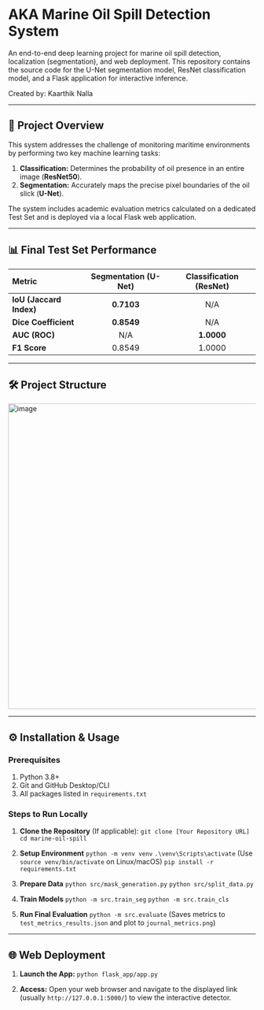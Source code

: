 # AKA Marine Oil Spill Detection System

An end-to-end deep learning project for marine oil spill detection, localization (segmentation), and web deployment. This repository contains the source code for the U-Net segmentation model, ResNet classification model, and a Flask application for interactive inference.

Created by: Kaarthik Nalla

---

## 🚀 Project Overview

This system addresses the challenge of monitoring maritime environments by performing two key machine learning tasks:

1.  **Classification:** Determines the probability of oil presence in an entire image (**ResNet50**).
2.  **Segmentation:** Accurately maps the precise pixel boundaries of the oil slick (**U-Net**).

The system includes academic evaluation metrics calculated on a dedicated Test Set and is deployed via a local Flask web application.

---

## 📊 Final Test Set Performance

| Metric | Segmentation (U-Net) | Classification (ResNet) |
| :--- | :---: | :---: |
| **IoU (Jaccard Index)** | **0.7103** | N/A |
| **Dice Coefficient** | **0.8549** | N/A |
| **AUC (ROC)** | N/A | **1.0000** |
| **F1 Score** | 0.8549 | 1.0000 |

---

## 🛠️ Project Structure

<img width="1076" height="621" alt="image" src="https://github.com/user-attachments/assets/2781dd42-cfd3-4cd6-a4a5-184a2e1ba51b" />

---

## ⚙️ Installation & Usage

### Prerequisites

1.  Python 3.8+
2.  Git and GitHub Desktop/CLI
3.  All packages listed in `requirements.txt`

### Steps to Run Locally

1.  **Clone the Repository** (If applicable):
    `git clone [Your Repository URL]`
    `cd marine-oil-spill`

2.  **Setup Environment**
    `python -m venv venv`
    `.\venv\Scripts\activate`  (Use `source venv/bin/activate` on Linux/macOS)
    `pip install -r requirements.txt`

3.  **Prepare Data**
    `python src/mask_generation.py`
    `python src/split_data.py`

4.  **Train Models**
    `python -m src.train_seg`
    `python -m src.train_cls`

5.  **Run Final Evaluation**
    `python -m src.evaluate`
    (Saves metrics to `test_metrics_results.json` and plot to `journal_metrics.png`)

---

## 🌐 Web Deployment

1.  **Launch the App:**
    `python flask_app/app.py`

2.  **Access:** Open your web browser and navigate to the displayed link (usually `http://127.0.0.1:5000/`) to view the interactive detector.
